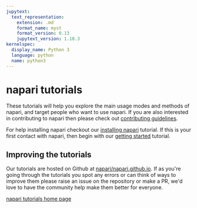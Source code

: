 ```yaml
---
jupytext:
  text_representation:
    extension: .md
    format_name: myst
    format_version: 0.13
    jupytext_version: 1.10.3
kernelspec:
  display_name: Python 3
  language: python
  name: python3
---
```


# napari tutorials

These tutorials will help you explore the main usage modes and methods of
napari, and target people who want to use napari. If you are also interested
in contributing to napari then please check out [contributing
guidelines](https://github.com/napari/napari/blob/master/docs/developers/contributing.md).

For help installing napari checkout our [installing napari](./fundamentals/installation)
tutorial. If this is your first contact with napari, then begin with our [getting started](./fundamentals/getting_started) tutorial.

## Improving the tutorials

Our tutorials are hosted on Github at
[napari/napari.github.io](https://github.com/napari/napari.github.io). If as
you're going through the tutorials you spot any errors or can think of ways to
improve them please raise an issue on the repository or make a PR, we'd love to
have the community help make them better for everyone.

[napari tutorials home page](http://www.napari.org/tutorials)
